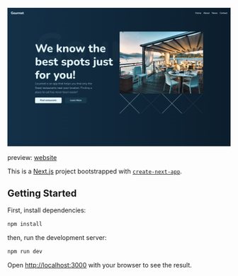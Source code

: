 ![screenshot](https://raw.githubusercontent.com/Ra-Wo/gourment/main/Screen%20Shot%202022-08-19%20at%2010.45.09%20AM.png)

preview: [website](https://gourment-ra-wo.vercel.app/)

This is a [Next.js](https://nextjs.org/) project bootstrapped with [`create-next-app`](https://github.com/vercel/next.js/tree/canary/packages/create-next-app).

## Getting Started

First, install dependencies:

```bash
npm install
```

then, run the development server:

```bash
npm run dev
```

Open [http://localhost:3000](http://localhost:3000) with your browser to see the result.
